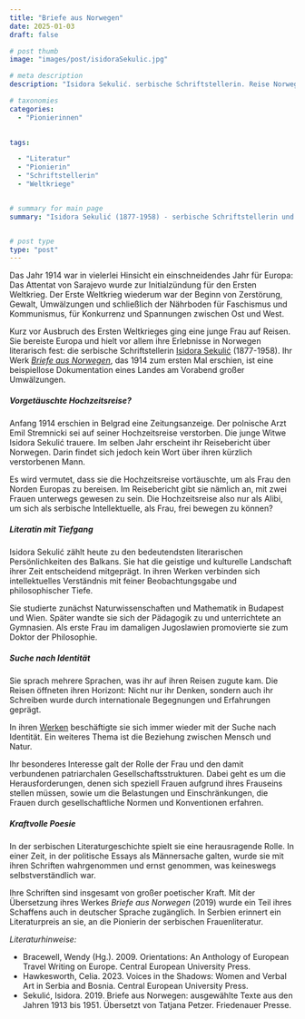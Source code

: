 ```yaml
---
title: "Briefe aus Norwegen"
date: 2025-01-03
draft: false

# post thumb
image: "images/post/isidoraSekulic.jpg"

# meta description
description: "Isidora Sekulić. serbische Schriftstellerin. Reise Norwegen. Hochzeitsreise vorgetäuscht. Erster Weltkrieg. Reisebericht. Pionierin Literatur. Balkan. Literaturpreis. Briefe aus Norwegen. Identität. Kraftvolle Poesie."

# taxonomies
categories:
  - "Pionierinnen"
 

tags:

  - "Literatur"
  - "Pionierin"
  - "Schriftstellerin"
  - "Weltkriege"


# summary for main page
summary: "Isidora Sekulić (1877-1958) - serbische Schriftstellerin und Feministin, die einen einmaligen Reisebericht über Norwegen kurz vor Ausbruch des Ersten Weltkrieges lieferte."


# post type
type: "post"
---
```


Das Jahr 1914 war in vielerlei Hinsicht ein einschneidendes Jahr für Europa: Das Attentat von Sarajevo wurde zur Initialzündung für den Ersten Weltkrieg. Der Erste Weltkrieg wiederum war der Beginn von Zerstörung, Gewalt, Umwälzungen und schließlich der Nährboden für Faschismus und Kommunismus, für Konkurrenz und Spannungen zwischen Ost und West. 

Kurz vor Ausbruch des Ersten Weltkrieges ging eine junge Frau auf Reisen. Sie bereiste Europa und hielt vor allem ihre Erlebnisse in Norwegen literarisch fest: die serbische Schriftstellerin [Isidora Sekulić](https://www.deutschlandfunk.de/isidora-sekulic-briefe-aus-norwegen-eine-poetische-100.html) (1877-1958). Ihr Werk [*Briefe aus Norwegen*](https://literaturkritik.de/sekulic-briefe-aus-norwegen-faszinierende-melancholie-einsamkeit,26404.html), das 1914 zum ersten Mal erschien, ist eine beispiellose Dokumentation eines Landes am Vorabend großer Umwälzungen.

##### Vorgetäuschte Hochzeitsreise?

Anfang 1914 erschien in Belgrad eine Zeitungsanzeige. Der polnische Arzt Emil Stremnicki sei auf seiner Hochzeitsreise verstorben. Die junge Witwe Isidora Sekulić trauere. Im selben Jahr erscheint ihr Reisebericht über Norwegen. Darin findet sich jedoch kein Wort über ihren kürzlich verstorbenen Mann. 

Es wird vermutet, dass sie die Hochzeitsreise vortäuschte, um als Frau den Norden Europas zu bereisen. Im Reisebericht gibt sie nämlich an, mit zwei Frauen unterwegs gewesen zu sein. Die Hochzeitsreise also nur als Alibi, um sich als serbische Intellektuelle, als Frau, frei bewegen zu können?

##### Literatin mit Tiefgang

Isidora Sekulić zählt heute zu den bedeutendsten literarischen Persönlichkeiten des Balkans. Sie hat die geistige und kulturelle Landschaft ihrer Zeit entscheidend mitgeprägt. In ihren Werken verbinden sich intellektuelles Verständnis mit feiner Beobachtungsgabe und philosophischer Tiefe.

Sie studierte zunächst Naturwissenschaften und Mathematik in Budapest und Wien. Später wandte sie sich der Pädagogik zu und unterrichtete an Gymnasien. Als erste Frau im damaligen Jugoslawien promovierte sie zum Doktor der Philosophie.

##### Suche nach Identität

Sie sprach mehrere Sprachen, was ihr auf ihren Reisen zugute kam. Die Reisen öffneten ihren Horizont: Nicht nur ihr Denken, sondern auch ihr Schreiben wurde durch internationale Begegnungen und Erfahrungen geprägt.

In ihren [Werken](https://www.sueddeutsche.de/kultur/serbische-literatur-die-entdeckung-von-isidora-sekulic-kann-beginnen-1.4754646) beschäftigte sie sich immer wieder mit der Suche nach Identität. Ein weiteres Thema ist die Beziehung zwischen Mensch und Natur.

Ihr besonderes Interesse galt der Rolle der Frau und den damit verbundenen patriarchalen Gesellschaftsstrukturen. Dabei geht es um die Herausforderungen, denen sich speziell Frauen aufgrund ihres Frauseins stellen müssen, sowie um die Belastungen und Einschränkungen, die Frauen durch gesellschaftliche Normen und Konventionen erfahren.

##### Kraftvolle Poesie

In der serbischen Literaturgeschichte spielt sie eine herausragende Rolle. In einer Zeit, in der politische Essays als Männersache galten, wurde sie mit ihren Schriften wahrgenommen und ernst genommen, was keineswegs selbstverständlich war. 

Ihre Schriften sind insgesamt von großer poetischer Kraft. Mit der Übersetzung ihres Werkes *Briefe aus Norwegen* (2019) wurde ein Teil ihres Schaffens auch in deutscher Sprache zugänglich. In Serbien erinnert ein Literaturpreis an sie, an die Pionierin der serbischen Frauenliteratur.




*Literaturhinweise:*
- Bracewell, Wendy (Hg.). 2009. Orientations: An Anthology of European Travel Writing on Europe. Central European University Press.
- Hawkesworth, Celia. 2023. Voices in the Shadows: Women and Verbal Art in Serbia and Bosnia. Central European University Press.
- Sekulić, Isidora. 2019. Briefe aus Norwegen: ausgewählte Texte aus den Jahren 1913 bis 1951. Übersetzt von Tatjana Petzer. Friedenauer Presse.

